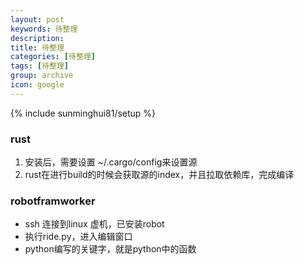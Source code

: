 ```yaml
---
layout: post
keywords: 待整理
description: 
title: 待整理
categories: [待整理]
tags: [待整理]
group: archive
icon: google
---
```


{% include sunminghui81/setup %}

### rust
1. 安装后，需要设置 ~/.cargo/config来设置源
2. rust在进行build的时候会获取源的index，并且拉取依赖库，完成编译

### robotframworker
- ssh 连接到linux 虚机，已安装robot
- 执行ride.py，进入编辑窗口
- python编写的关键字，就是python中的函数
